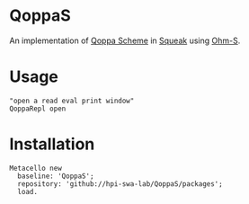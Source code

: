 # QoppaS

An implementation of [Qoppa Scheme](http://mainisusuallyafunction.blogspot.de/2012/04/scheme-without-special-forms.html) in [Squeak](http://squeak.org/) using [Ohm-S](https://github.com/hpi-swa/Ohm-S).

# Usage

```smalltalk
"open a read eval print window"
QoppaRepl open
```

# Installation

```smalltalk
Metacello new
  baseline: 'QoppaS';
  repository: 'github://hpi-swa-lab/QoppaS/packages';
  load.
```

